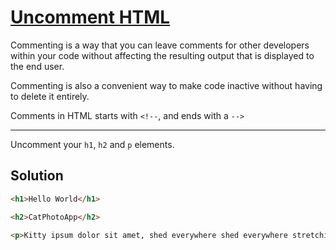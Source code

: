 # [Uncomment HTML](https://learn.freecodecamp.org/responsive-web-design/basic-html-and-html5/uncomment-html)

Commenting is a way that you can leave comments for other developers within your code without affecting the resulting output that is displayed to the end user.

Commenting is also a convenient way to make code inactive without having to delete it entirely.

Comments in HTML starts with `<!--`, and ends with a `-->`

---

Uncomment your `h1`, `h2` and `p` elements.

## Solution

```html
<h1>Hello World</h1>

<h2>CatPhotoApp</h2>

<p>Kitty ipsum dolor sit amet, shed everywhere shed everywhere stretching attack your ankles chase the red dot, hairball run catnip eat the grass sniff.</p>
```